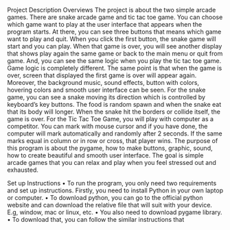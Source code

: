 Project Description
Overviews
The project is about the two simple arcade games. There are snake arcade game and tic tac toe game. You can choose which game want to play at the user interface that appears when the program starts. At there, you can see three buttons that means which game want to play and quit. When you click the first button, the snake game will start and you can play. When that game is over, you will see another display that shows play again the same game or back to the main menu or quit from game. And, you can see the same logic when you play the tic tac toe game. Game logic is completely different. The same point is that when the game is over, screen that displayed the first game is over will appear again. Moreover, the background music, sound effects, button with colors, hovering colors and smooth user interface can be seen. For the snake game, you can see a snake moving its direction which is controlled by keyboard’s key buttons. The food is random spawn and when the snake eat that its body will longer. When the snake hit the borders or collide itself, the game is over. For the Tic Tac Toe Game, you will play with computer as a competitor. You can mark with mouse cursor and if you have done, the computer will mark automatically and randomly after 2 seconds. If the same marks equal in column or in row or cross, that player wins. The purpose of this program is about the pygame, how to make buttons, graphic, sound, how to create beautiful and smooth user interface. The goal is simple arcade games that you can relax and play when you feel stressed out and exhausted.

Set up Instructions
• To run the program, you only need two requirements and set up instructions. Firstly, you need to install Python in your own laptop or computer.
• To download python, you can go to the official python website and can download the relative file that will suit with your device.
E.g, window, mac or linux, etc.
• You also need to download pygame library.
• To download that, you can follow the similar instructions that
